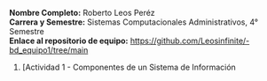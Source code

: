 **Nombre Completo:** Roberto Leos Peréz <br>
**Carrera y Semestre:** Sistemas Computacionales Administrativos, 4° Semestre <br>
**Enlace al repositorio de equipo:** https://github.com/Leosinfinite/-bd_equipo1/tree/main <br>

1. [Actividad 1 - Componentes de un Sistema de Información
